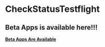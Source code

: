 # CheckStatusTestflight
## Beta Apps is available here!!!
**[Beta Apps Are Available](https://github.com/manhnh97/CheckStatusTestflight/blob/master/Result_BetaAppsAvailable.md)**

